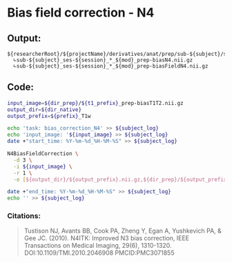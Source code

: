 # Bias field correction - N4
## Output:
```
${researcherRoot}/${projectName}/derivatives/anat/prep/sub-${subject}/ses-${session}/
  ∟sub-${subject}_ses-${session}_*_${mod}_prep-biasN4.nii.gz
  ∟sub-${subject}_ses-${session}_*_${mod}_prep-biasFieldN4.nii.gz
```
## Code:
```bash
input_image=${dir_prep}/${t1_prefix}_prep-biasT1T2.nii.gz
output_dir=${dir_native}
output_prefix=${prefix}_T1w

echo 'task: bias_correction_N4' >> ${subject_log}
echo 'input_image: '${input_image} >> ${subject_log}
date +"start_time: %Y-%m-%d_%H-%M-%S" >> ${subject_log}

N4BiasFieldCorrection \
  -d 3 \
  -i ${input_image} \
  -r 1 \
  -o [${output_dir}/${output_prefix}.nii.gz,${dir_prep}/${output_prefix}_prep-biasFieldN4.nii.gz]

date +"end_time: %Y-%m-%d_%H-%M-%S" >> ${subject_log}
echo '' >> ${subject_log}
```
### Citations:
>Tustison NJ, Avants BB, Cook PA, Zheng Y, Egan A, Yushkevich PA, & Gee JC. (2010). N4ITK: Improved N3 bias correction, IEEE Transactions on Medical Imaging, 29(6), 1310-1320. DOI:10.1109/TMI.2010.2046908 PMCID:PMC3071855
